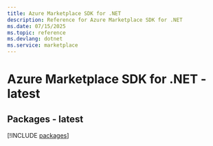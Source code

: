 ```yaml
---
title: Azure Marketplace SDK for .NET
description: Reference for Azure Marketplace SDK for .NET
ms.date: 07/15/2025
ms.topic: reference
ms.devlang: dotnet
ms.service: marketplace
---
```

# Azure Marketplace SDK for .NET - latest
## Packages - latest
[!INCLUDE [packages](marketplace-index.md)]